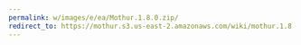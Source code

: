 ```yaml
---
permalink: w/images/e/ea/Mothur.1.8.0.zip/
redirect_to: https://mothur.s3.us-east-2.amazonaws.com/wiki/mothur.1.8.0.zip
---
```


